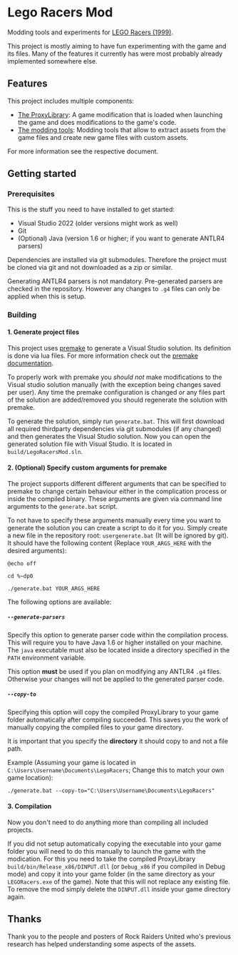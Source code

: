 # Lego Racers Mod

Modding tools and experiments for [LEGO Racers (1999)](https://en.wikipedia.org/wiki/Lego_Racers_(video_game)).

This project is mostly aiming to have fun experimenting with the game and its files.
Many of the features it currently has were most probably already implemented somewhere else.

## Features

This project includes multiple components:

- [The ProxyLibrary](docs/ProxyLibrary.md): A game modification that is loaded when launching the game and does modifications to the game's code.
- [The modding tools](docs/Modding.md): Modding tools that allow to extract assets from the game files and create new game files with custom assets.

For more information see the respective document.

## Getting started

### Prerequisites

This is the stuff you need to have installed to get started:

- Visual Studio 2022 (older versions might work as well)
- Git
- (Optional) Java (version 1.6 or higher; if you want to generate ANTLR4 parsers)

Dependencies are installed via git submodules.
Therefore the project must be cloned via git and not downloaded as a zip or similar.

Generating ANTLR4 parsers is not mandatory.
Pre-generated parsers are checked in the repository.
However any changes to `.g4` files can only be applied when this is setup.

### Building

#### 1. Generate project files

This project uses [premake](https://premake.github.io) to generate a Visual Studio solution.
Its definition is done via lua files.
For more information check out the [premake documentation](https://premake.github.io/docs/).

To properly work with premake you *should not* make modifications to the Visual studio solution manually (with the exception being changes saved per user).
Any time the premake configuration is changed *or* any files part of the solution are added/removed you should regenerate the solution with premake.

To generate the solution, simply run `generate.bat`.
This will first download all required thirdparty dependencies via git submodules (if any changed) and then generates the Visual Studio solution.
Now you can open the generated solution file with Visual Studio.
It is located in `build/LegoRacersMod.sln`.

#### 2. (Optional) Specify custom arguments for premake

The project supports different different arguments that can be specified to premake to change certain behaviour either in the complication process or inside the compiled binary.
These arguments are given via command line arguments to the `generate.bat` script.

To not have to specify these arguments manually every time you want to generate the solution you can create a script to do it for you.
Simply create a new file in the repository root: `usergenerate.bat` (It will be ignored by git).
It should have the following content (Replace `YOUR_ARGS_HERE` with the desired arguments):
```batch
@echo off

cd %~dp0

./generate.bat YOUR_ARGS_HERE
```

The following options are available:

##### `--generate-parsers`

Specify this option to generate parser code within the compilation process.
This will require you to have Java 1.6 or higher installed on your machine.
The `java` executable must also be located inside a directory specified in the `PATH` environment variable.

This option **must** be used if you plan on modifying any ANTLR4 `.g4` files.
Otherwise your changes will not be applied to the generated parser code.

##### `--copy-to`

Specifying this option will copy the compiled ProxyLibrary to your game folder automatically after compiling succeeded.
This saves you the work of manually copying the compiled files to your game directory.

It is important that you specify the **directory** it should copy to and not a file path.

Example (Assuming your game is located in `C:\Users\Username\Documents\LegoRacers`; Change this to match your own game location):
```batch
./generate.bat --copy-to="C:\Users\Username\Documents\LegoRacers"
```

#### 3. Compilation

Now you don't need to do anything more than compiling all included projects.

If you did not setup automatically copying the executable into your game folder you will need to do this manually to launch the game with the modication.
For this you need to take the compiled ProxyLibrary `build/bin/Release_x86/DINPUT.dll` (or `Debug_x86` if you compiled in Debug mode) and copy it into your game folder (in the same directory as your `LEGORacers.exe` of the game).
Note that this will not replace any existing file.
To remove the mod simply delete the `DINPUT.dll` inside your game directory again.


## Thanks

Thank you to the people and posters of Rock Raiders United who's previous research has helped understanding some aspects of the assets.